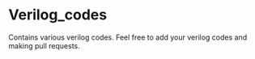 # Verilog_codes 
Contains various verilog codes.
Feel free to add your verilog codes and making pull requests.
